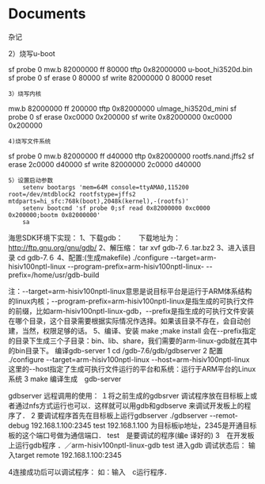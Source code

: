 Documents
=========

杂记



2）烧写u-boot

sf probe 0
mw.b 82000000 ff 80000
tftp 0x82000000 u-boot_hi3520d.bin
sf probe 0
sf erase 0 80000
sf write 82000000 0 80000
reset

    3）烧写内核

mw.b 82000000 ff 200000
tftp 0x82000000 uImage_hi3520d_mini
sf probe 0
sf erase 0xc0000 0x200000
sf write 0x82000000 0xc0000 0x200000

    4)烧写文件系统
sf probe 0
mw.b 82000000 ff d40000
tftp 0x82000000 rootfs.nand.jffs2
sf erase 2c0000 d40000
sf write 82000000 2c0000 d40000

    5）设置启动参数
        setenv bootargs 'mem=64M console=ttyAMA0,115200 root=/dev/mtdblock2 rootfstype=jffs2 mtdparts=hi_sfc:768k(boot),2048k(kernel),-(rootfs)'
        setenv bootcmd 'sf probe 0;sf read 0x82000000 0xc0000 0x200000;bootm 0x82000000'
        sa













海思SDK环境下实现：
1、下载gdb：
　　下载地址为：http://ftp.gnu.org/gnu/gdb/
2、解压缩：
tar xvf gdb-7.６.tar.bz2 
3、进入该目录
cd gdb-7.６
4、配置:(生成makefile)
./configure --target=arm-hisiv100nptl-linux --program-prefix=arm-hisiv100nptl-linux-  --prefix=/home/usr/gdb-build  

注：--target=arm-hisiv100nptl-linux意思是说目标平台是运行于ARM体系结构的linux内核；--program-prefix=arm-hisiv100nptl-linux是指生成的可执行文件的前缀，比如arm-hisiv100nptl-linux-gdb，--prefix是指生成的可执行文件安装在哪个目录，这个目录需要根据实际情况作选择。如果该目录不存在，会自动创建，当然，权限足够的话。 
5、编译、安装
make ;make install
会在--prefix指定的目录下生成三个子目录：bin、lib、share，我们需要的arm-linux-gdb就在其中的bin目录下。
编译gdb-server
1 cd /gdb-7.6/gdb/gdbserver
2  配置
 ./configure --target=arm-hisiv100nptl-linux  --host=arm-hisiv100nptl-linux 
这里的--host指定了生成可执行文件运行的平台和系统：运行于ARM平台的Linux系统
3 make
编译生成　gdb-server

gdbserver 远程调用的使用：
１将之前生成的gdbsrver 调试程序放在目标板上或者通过nfs方式运行也可以．这样就可以用gdb和gdbserve 来调试开发板上的程序了．
2 要调试程序首先在目标板上运行gdbserver 
./gdbserver --remot-debug 192.168.1.100:2345 test
192.168.1.100 为目标板ip地址，2345是开通目标板的这个端口号做为通信端口．
test　是要调试的程序(编e 译好的)
3　在开发板上运行gdb程序
．／arm-hisiv100nptl-linux-gdb test
进入gdb 调试状态后：
输入target remote 192.168.1.100:2345

4连接成功后可以调试程序：
如：输入　c运行程序．

